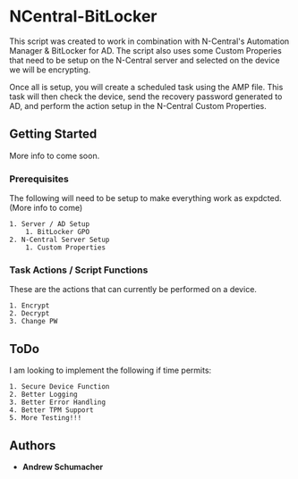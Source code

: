 # NCentral-BitLocker

This script was created to work in combination with N-Central's Automation Manager & BitLocker for AD. The script also uses some Custom Properies that need to be setup on the N-Central server and selected on the device we will be encrypting. 

Once all is setup, you will create a scheduled task using the AMP file. This task will then check the device, send the recovery password generated to AD, and perform the action setup in the N-Central Custom Properties.

## Getting Started

More info to come soon.

### Prerequisites

The following will need to be setup to make everything work as expdcted. (More info to come)

```
1. Server / AD Setup
    1. BitLocker GPO
2. N-Central Server Setup
    1. Custom Properties
```

### Task Actions / Script Functions

These are the actions that can currently be performed on a device.

```
1. Encrypt
2. Decrypt
3. Change PW
```


## ToDo

I am looking to implement the following if time permits:

```
1. Secure Device Function
2. Better Logging
3. Better Error Handling
4. Better TPM Support
5. More Testing!!!
```


## Authors

* **Andrew Schumacher**
